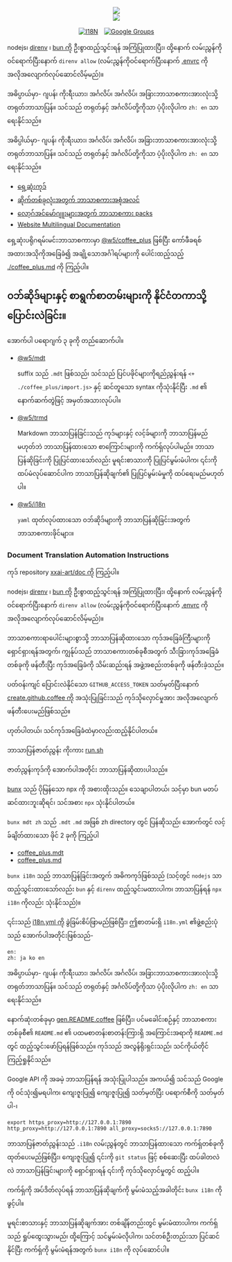 <p align="center"><a href="https://xxai.art"><img src="https://cdn.jsdelivr.net/gh/xxai-art/doc/logo.svg"/></a><br/><a href="https://xxai.art"><img src="https://cdn.jsdelivr.net/gh/xxai-art/doc/xxai.svg"/></a></p><p align="center"><a href="https://github.com/xxai-art/doc#readme"><img alt="I18N" src="https://cdn.jsdelivr.net/gh/wactax/img/t.svg"/></a>　<a href="https://groups.google.com/u/0/g/xxai-art"><img alt="Google Groups" src="https://cdn.jsdelivr.net/gh/wactax/img/g-groups.svg"/></a></p>

nodejs၊ [direnv](https://direnv.net) ၊ [bun ကို](https://github.com/oven-sh/bun) ဦးစွာထည့်သွင်းရန် အကြံပြုထားပြီး၊ ထို့နောက် လမ်းညွှန်ကိုဝင်ရောက်ပြီးနောက် `direnv allow` (လမ်းညွှန်ကိုဝင်ရောက်ပြီးနောက် [.envrc](https://github.com/xxai-art/doc/blob/main/.envrc) ကို အလိုအလျောက်လုပ်ဆောင်လိမ့်မည်)။

အဓိပ္ပာယ်မှာ- ဂျပန်၊ ကိုးရီးယား၊ အင်္ဂလိပ်၊ အင်္ဂလိပ်၊ အခြားဘာသာစကားအားလုံးသို့ တရုတ်ဘာသာပြန်။ သင်သည် တရုတ်နှင့် အင်္ဂလိပ်တို့ကိုသာ ပံ့ပိုးလိုပါက `zh: en` သာ ရေးနိုင်သည်။

အဓိပ္ပါယ်မှာ- ဂျပန်၊ ကိုးရီးယား၊ အင်္ဂလိပ်၊ အင်္ဂလိပ်၊ အခြားဘာသာစကားအားလုံးသို့ တရုတ်ဘာသာပြန်။ သင်သည် တရုတ်နှင့် အင်္ဂလိပ်တို့ကိုသာ ပံ့ပိုးလိုပါက `zh: en` သာ ရေးနိုင်သည်။

* [ရှေ့ဆုံးကုဒ်](https://github.com/xxai-art/web)
* [ဆိုက်တစ်ခုလုံးအတွက် ဘာသာစကားအစုံအလင်](https://github.com/xxai-art/web/tree/main/i18n)
* [လော့ဂ်အင်မော်ဂျူးများအတွက် ဘာသာစကား packs](https://github.com/wacpkg/user/tree/main/ui.i18n)
* [Website Multilingual Documentation](https://github.com/xxai-doc)

ရှေ့ဆုံးပရိုဂရမ်းမင်းဘာသာစကားမှာ [@w5/coffee_plus](http://npmjs.com/@w5/coffee_plus) ဖြစ်ပြီး ကော်ဖီခရစ်အထားအသိုကိုအခြေခံ၍ အချို့သောအင်္ဂါရပ်များကို ပေါင်းထည့်သည့် [./coffee_plus.md](./coffee_plus.md) ကို ကြည့်ပါ။

## ဝဘ်ဆိုဒ်များနှင့် စာရွက်စာတမ်းများကို နိုင်ငံတကာသို့ ပြောင်းလဲခြင်း။

အောက်ပါ ပရောဂျက် ၃ ခုကို တည်ဆောက်ပါ။

* [@w5/mdt](https://www.npmjs.com/package/@w5/mdt)

  suffix သည် `.mdt` ဖြစ်သည်၊ သင်သည် ပြင်ပဖိုင်များကိုရည်ညွှန်းရန် `<+ ./coffee_plus/import.js>` နှင့် ဆင်တူသော syntax ကိုသုံးနိုင်ပြီး `.md` ၏ နောက်ဆက်တွဲဖြင့် အမှတ်အသားလုပ်ပါ။

* [@w5/trmd](https://www.npmjs.com/package/@w5/trmd)

  Markdown ဘာသာပြန်ခြင်းသည် ကုဒ်များနှင့် လင့်ခ်များကို ဘာသာပြန်မည်မဟုတ်ဘဲ ဘာသာပြန်ထားသော စာကြောင်းများကို ကက်ရှ်လုပ်ပါမည်။ ဘာသာပြန်ဆိုခြင်းကို ပြုပြင်ထားသော်လည်း မူရင်းစာသားကို ပြုပြင်မွမ်းမံပါက၊ ၎င်းကို ထပ်မံလုပ်ဆောင်ပါက ဘာသာပြန်ဆိုချက်၏ ပြုပြင်မွမ်းမံမှုကို ထပ်ရေးမည်မဟုတ်ပါ။

* [@w5/i18n](https://www.npmjs.com/package/@w5/i18n)

  `yaml` ထုတ်လုပ်ထားသော ဝဘ်ဆိုဒ်များကို ဘာသာပြန်ဆိုခြင်းအတွက် ဘာသာစကားဖိုင်များ။

### Document Translation Automation Instructions

ကုဒ် repository [xxai-art/doc ကို](https://github.com/xxai-art/doc) ကြည့်ပါ။

nodejs၊ [direnv](https://direnv.net) ၊ [bun ကို](https://github.com/oven-sh/bun) ဦးစွာထည့်သွင်းရန် အကြံပြုထားပြီး၊ ထို့နောက် လမ်းညွှန်ကိုဝင်ရောက်ပြီးနောက် `direnv allow` (လမ်းညွှန်ကိုဝင်ရောက်ပြီးနောက် [.envrc](https://github.com/xxai-art/doc/blob/main/.envrc) ကို အလိုအလျောက်လုပ်ဆောင်လိမ့်မည်)။

ဘာသာစကားရာပေါင်းများစွာသို့ ဘာသာပြန်ဆိုထားသော ကုဒ်အခြေခံကြီးများကို ရှောင်ရှားရန်အတွက်၊ ကျွန်ုပ်သည် ဘာသာစကားတစ်ခုစီအတွက် သီးခြားကုဒ်အခြေခံတစ်ခုကို ဖန်တီးပြီး ကုဒ်အခြေခံကို သိမ်းဆည်းရန် အဖွဲ့အစည်းတစ်ခုကို ဖန်တီးခဲ့သည်။

ပတ်ဝန်းကျင် ပြောင်းလဲနိုင်သော `GITHUB_ACCESS_TOKEN` သတ်မှတ်ပြီးနောက် [create.github.coffee ကို](https://github.com/xxai-art/doc/blob/main/create.github.coffee) အသုံးပြုခြင်းသည် ကုဒ်သိုလှောင်မှုအား အလိုအလျောက် ဖန်တီးပေးမည်ဖြစ်သည်။

ဟုတ်ပါတယ်၊ သင်ကုဒ်အခြေခံထဲမှာလည်းထည့်နိုင်ပါတယ်။

ဘာသာပြန်ဇာတ်ညွှန်း ကိုးကား [run.sh](https://github.com/xxai-art/doc/blob/main/run.sh)

ဇာတ်ညွှန်းကုဒ်ကို အောက်ပါအတိုင်း ဘာသာပြန်ဆိုထားပါသည်။

[bunx](https://bun.sh/docs/cli/bunx) သည် ပိုမြန်သော npx ကို အစားထိုးသည်။ သေချာပါတယ်၊ သင့်မှာ bun မတပ်ဆင်ထားဘူးဆိုရင်၊ သင်အစား `npx` သုံးနိုင်ပါတယ်။

`bunx mdt zh` သည် `.mdt` `.md` အဖြစ် zh directory တွင် ပြန်ဆိုသည်၊ အောက်တွင် လင့်ခ်ချိတ်ထားသော ဖိုင် 2 ခုကို ကြည့်ပါ

* [coffee_plus.mdt](https://github.com/xxai-doc/zh/blob/main/coffee_plus.mdt)
* [coffee_plus.md](https://github.com/xxai-doc/zh/blob/main/coffee_plus.md)

`bunx i18n` သည် ဘာသာပြန်ခြင်းအတွက် အဓိကကုဒ်ဖြစ်သည် (သင့်တွင် `nodejs` သာ ထည့်သွင်းထားသော်လည်း `bun` နှင့် `direnv` ထည့်သွင်းမထားပါက၊ ဘာသာပြန်ရန် `npx i18n` ကိုလည်း သုံးနိုင်သည်)။

၎င်းသည် [i18n.yml ကို](https://github.com/xxai-art/doc/blob/main/i18n.yml) ခွဲခြမ်းစိပ်ဖြာမည်ဖြစ်ပြီး၊ ဤစာတမ်းရှိ `i18n.yml` ၏ဖွဲ့စည်းပုံသည် အောက်ပါအတိုင်းဖြစ်သည်-

```
en:
zh: ja ko en
```

အဓိပ္ပာယ်မှာ- ဂျပန်၊ ကိုးရီးယား၊ အင်္ဂလိပ်၊ အင်္ဂလိပ်၊ အခြားဘာသာစကားအားလုံးသို့ တရုတ်ဘာသာပြန်။ သင်သည် တရုတ်နှင့် အင်္ဂလိပ်တို့ကိုသာ ပံ့ပိုးလိုပါက `zh: en` သာ ရေးနိုင်သည်။

နောက်ဆုံးတစ်ခုမှာ [gen.README.coffee](https://github.com/xxai-art/doc/blob/main/gen.README.coffee) ဖြစ်ပြီး၊ ပင်မခေါင်းစဉ်နှင့် ဘာသာစကားတစ်ခုစီ၏ `README.md` ၏ ပထမစာတန်းစာတန်းကြားရှိ အကြောင်းအရာကို `README.md` တွင် ထည့်သွင်းဖော်ပြရန်ဖြစ်သည်။ ကုဒ်သည် အလွန်ရိုးရှင်းသည်၊ သင်ကိုယ်တိုင်ကြည့်ရှုနိုင်သည်။

Google API ကို အခမဲ့ ဘာသာပြန်ရန် အသုံးပြုပါသည်။ အကယ်၍ သင်သည် Google ကို ဝင်သုံး၍မရပါက၊ ကျေးဇူးပြု၍ ကျေးဇူးပြု၍ သတ်မှတ်ပြီး ပရောက်စီကို သတ်မှတ်ပါ-၊

```
export https_proxy=http://127.0.0.1:7890 http_proxy=http://127.0.0.1:7890 all_proxy=socks5://127.0.0.1:7890
```

ဘာသာပြန်ဇာတ်ညွှန်းသည် `.i18n` လမ်းညွှန်တွင် ဘာသာပြန်ထားသော ကက်ရှ်တစ်ခုကို ထုတ်ပေးမည်ဖြစ်ပြီး၊ ကျေးဇူးပြု၍ ၎င်းကို `git status` ဖြင့် စစ်ဆေးပြီး ထပ်ခါတလဲလဲ ဘာသာပြန်ခြင်းများကို ရှောင်ရှားရန် ၎င်းကို ကုဒ်သိုလှောင်မှုတွင် ထည့်ပါ။

ကက်ရှ်ကို အပ်ဒိတ်လုပ်ရန် ဘာသာပြန်ဆိုချက်ကို မွမ်းမံသည့်အခါတိုင်း `bunx i18n` ကို ဖွင့်ပါ။

မူရင်းစာသားနှင့် ဘာသာပြန်ဆိုချက်အား တစ်ချိန်တည်းတွင် မွမ်းမံထားပါက၊ ကက်ရှ်သည် ရှုပ်ထွေးသွားမည်၊ ထို့ကြောင့် သင်မွမ်းမံလိုပါက၊ သင်တစ်ဦးတည်းသာ ပြင်ဆင်နိုင်ပြီး ကက်ရှ်ကို မွမ်းမံရန်အတွက် `bunx i18n` ကို လုပ်ဆောင်ပါ။

